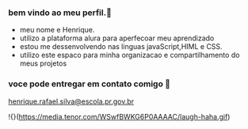 ### bem vindo ao meu perfil.🎱


- meu nome e Henrique.
- utilizo a plataforma alura para aperfecoar meu aprendizado
- estou me dessenvolvendo nas linguas javaScript,HIML e CSS.
- utilizo este espaco para minha organizacao e compartilhamento do meus projetos


### voce pode entregar em contato comigo 🎈

henrique.rafael.silva@escola.pr.gov.br



!{}(https://media.tenor.com/WSwfBWKG6P0AAAAC/laugh-haha.gif)
